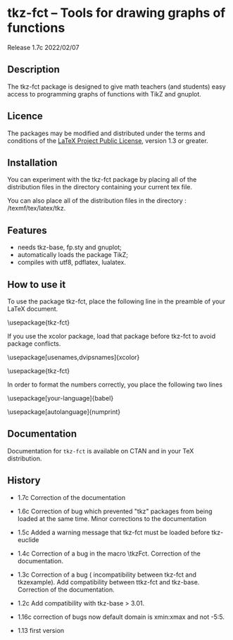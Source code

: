 # tkz-fct – Tools for drawing graphs of functions

Release 1.7c 2022/02/07

## Description

The tkz-fct package is designed to give math teachers (and students) easy access to programming graphs of functions with TikZ and gnuplot.


## Licence

The packages may be modified and distributed under the terms and
conditions of the [LaTeX Project Public
License](https://www.latex-project.org/lppl/), version 1.3 or greater.

## Installation

You can experiment with the tkz-fct package by placing all of the distribution
 files in the directory containing your current tex file.

You can also place all of the distribution files in the directory : 
/texmf/tex/latex/tkz.

## Features

- needs  tkz-base, fp.sty and gnuplot;
- automatically loads the package TikZ; 
- compiles with utf8, pdflatex, lualatex.

## How to use it

To use the package tkz-fct, place the following line in the preamble of your
 LaTeX document.

\usepackage{tkz-fct}

If you use the xcolor package, load that package before tkz-fct to avoid
 package conflicts.

\usepackage[usenames,dvipsnames]{xcolor}

\usepackage{tkz-fct}

In order to format the numbers correctly, you place the following two lines 

\usepackage[your-language]{babel} 

\usepackage[autolanguage]{numprint} 

## Documentation

Documentation for `tkz-fct`   is available on CTAN and in your TeX distribution.

## History
- 1.7c Correction of the documentation
- 1.6c Correction of bug which prevented "tkz" packages from being loaded at the same time.
       Minor corrections to the documentation

- 1.5c Added a warning message that tkz-fct must be loaded before tkz-euclide
- 1.4c Correction of a bug in the macro \tkzFct. Correction of the documentation.

- 1.3c Correction of a bug ( incompatibility between tkz-fct and tkzexample).
      Add compatibility between ttkz-fct and tkz-base.
      Correction of the documentation.

- 1.2c  Add compatibility   with tkz-base > 3.01.

- 1.16c correction of bugs 
          now default domain is xmin:xmax and not -5:5.  
- 1.13 first version   
